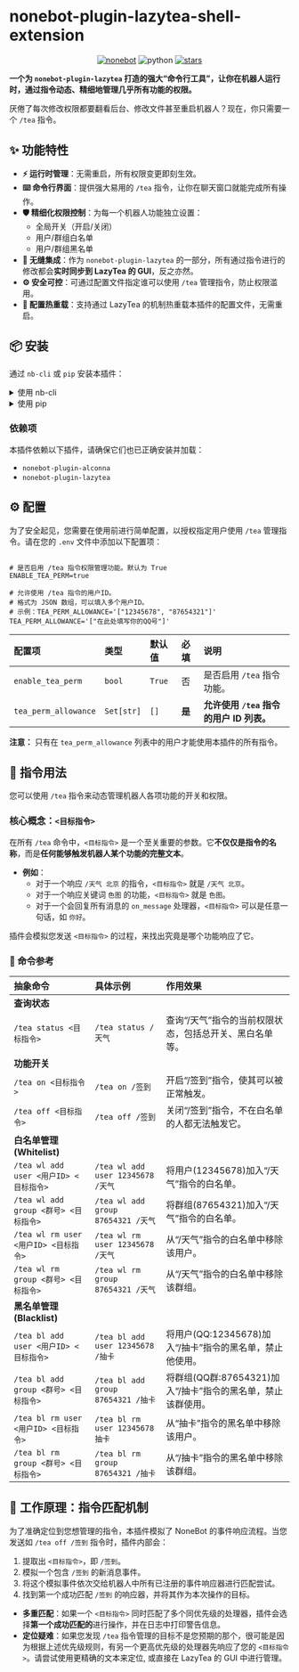 # nonebot-plugin-lazytea-shell-extension

<p align="center">
  <a href="https://v2.nonebot.dev/"><img src="https://img.shields.io/badge/nonebot-v2.4.2+-000000.svg" alt="nonebot"></a>
  <img src="https://img.shields.io/badge/python-3.10+-blue.svg" alt="python">
  <a href="https://github.com/hlfzsi/nonebot-plugin-lazytea-shell-extension"><img src="https://img.shields.io/github/stars/hlfzsi/nonebot_plugin_lazytea_shell_extension" alt="stars"></a>
</p>

**一个为 `nonebot-plugin-lazytea` 打造的强大“命令行工具”，让你在机器人运行时，通过指令动态、精细地管理几乎所有功能的权限。**

厌倦了每次修改权限都要翻看后台、修改文件甚至重启机器人？现在，你只需要一个 `/tea` 指令。

## ✨ 功能特性

* **⚡ 运行时管理**：无需重启，所有权限变更即刻生效。
* **⌨️ 命令行界面**：提供强大易用的 `/tea` 指令，让你在聊天窗口就能完成所有操作。
* **🛡️ 精细化权限控制**：为每一个机器人功能独立设置：
  * 全局开关（开启/关闭）
  * 用户/群组白名单
  * 用户/群组黑名单
* **🔗 无缝集成**：作为 `nonebot-plugin-lazytea` 的一部分，所有通过指令进行的修改都会**实时同步到 LazyTea 的 GUI**，反之亦然。
* **⚙️ 安全可控**：可通过配置文件指定谁可以使用 `/tea` 管理指令，防止权限滥用。
* **🔄 配置热重载**：支持通过 LazyTea 的机制热重载本插件的配置文件，无需重启。

## 📦 安装

通过 `nb-cli` 或 `pip` 安装本插件：

<details>
<summary>使用 nb-cli</summary>

```bash
nb plugin install nonebot-plugin-lazytea-shell-extension
```

</details>

<details>
<summary>使用 pip</summary>

```bash
pip install nonebot-plugin-lazytea-shell-extension
```

</details>

### 依赖项

本插件依赖以下插件，请确保它们也已正确安装并加载：

* `nonebot-plugin-alconna`
* `nonebot-plugin-lazytea`

## ⚙️ 配置

为了安全起见，您需要在使用前进行简单配置，以授权指定用户使用 `/tea` 管理指令。请在您的 `.env` 文件中添加以下配置项：

```dotenv

# 是否启用 /tea 指令权限管理功能。默认为 True
ENABLE_TEA_PERM=true

# 允许使用 /tea 指令的用户ID。
# 格式为 JSON 数组，可以填入多个用户ID。
# 示例：TEA_PERM_ALLOWANCE='["12345678", "87654321"]'
TEA_PERM_ALLOWANCE='["在此处填写你的QQ号"]'
```

| 配置项               | 类型          | 默认值 | 必填 | 说明                                   |
| :------------------- | :------------ | :----- | :--- | :------------------------------------- |
| `enable_tea_perm`    | `bool`        | `True` | 否   | 是否启用 `/tea` 指令功能。             |
| `tea_perm_allowance` | `Set[str]` | `[]`   | **是** | **允许使用 `/tea` 指令的用户 ID 列表。** |

**注意：** 只有在 `tea_perm_allowance` 列表中的用户才能使用本插件的所有指令。

## 📝 指令用法

您可以使用 `/tea` 指令来动态管理机器人各项功能的开关和权限。

### 核心概念：`<目标指令>`

在所有 `/tea` 命令中，`<目标指令>` 是一个至关重要的参数。它**不仅仅是指令的名称**，而是**任何能够触发机器人某个功能的完整文本**。

* **例如**：
  * 对于一个响应 `/天气 北京` 的指令，`<目标指令>` 就是 `/天气 北京`。
  * 对于一个响应关键词 `色图` 的功能，`<目标指令>` 就是 `色图`。
  * 对于一个会回复所有消息的 `on_message` 处理器，`<目标指令>` 可以是任意一句话，如 `你好`。

插件会模拟您发送 `<目标指令>` 的过程，来找出究竟是哪个功能响应了它。

### 📖 命令参考

| 抽象命令                               | 具体示例                           | 作用效果                                                       |
| :------------------------------------- | :--------------------------------- | :------------------------------------------------------------- |
| **查询状态**                           |                                    |                                                                |
| `/tea status <目标指令>`               | `/tea status /天气`                | 查询“/天气”指令的当前权限状态，包括总开关、黑白名单等。      |
| **功能开关**                           |                                    |                                                                |
| `/tea on <目标指令>`                   | `/tea on /签到`                    | 开启“/签到”指令，使其可以被正常触发。                        |
| `/tea off <目标指令>`                  | `/tea off /签到`                   | 关闭“/签到”指令，不在白名单的人都无法触发它。                  |
| **白名单管理 (Whitelist)**             |                                    |                                                                |
| `/tea wl add user <用户ID> <目标指令>` | `/tea wl add user 12345678 /天气`  | 将用户(12345678)加入“/天气”指令的白名单。                 |
| `/tea wl add group <群号> <目标指令>`  | `/tea wl add group 87654321 /天气` | 将群组(87654321)加入“/天气”指令的白名单。               |
| `/tea wl rm user <用户ID> <目标指令>`  | `/tea wl rm user 12345678 /天气`   | 从“/天气”指令的白名单中移除该用户。                          |
| `/tea wl rm group <群号> <目标指令>`   | `/tea wl rm group 87654321 /天气`  | 从“/天气”指令的白名单中移除该群组。                          |
| **黑名单管理 (Blacklist)**             |                                    |                                                                |
| `/tea bl add user <用户ID> <目标指令>` | `/tea bl add user 12345678 /抽卡`  | 将用户(QQ:12345678)加入“/抽卡”指令的黑名单，禁止他使用。     |
| `/tea bl add group <群号> <目标指令>`  | `/tea bl add group 87654321 /抽卡` | 将群组(QQ群:87654321)加入“/抽卡”指令的黑名单，禁止该群使用。 |
| `/tea bl rm user <用户ID> <目标指令>`  | `/tea bl rm user 12345678 抽卡`    | 从“抽卡”指令的黑名单中移除该用户。                           |
| `/tea bl rm group <群号> <目标指令>`   | `/tea bl rm group 87654321 /抽卡`  | 从“/抽卡”指令的黑名单中移除该群组。                          |

## 🔬 工作原理：指令匹配机制

为了准确定位到您想管理的指令，本插件模拟了 NoneBot 的事件响应流程。当您发送如 `/tea off /签到` 指令时，插件内部会：

1. 提取出 `<目标指令>`，即 `/签到`。
2. 模拟一个包含 `/签到` 的新消息事件。
3. 将这个模拟事件依次交给机器人中所有已注册的事件响应器进行匹配尝试。
4. 找到第一个成功匹配 `/签到` 的响应器，并将其作为本次操作的目标。

* **多重匹配**：如果一个 `<目标指令>` 同时匹配了多个同优先级的处理器，插件会选择**第一个成功匹配的**进行操作，并在日志中打印警告信息。
* **定位疑难**：如果您发现 `/tea` 指令管理的目标不是您预期的那个，很可能是因为根据上述优先级规则，有另一个更高优先级的处理器先响应了您的 `<目标指令>`。请尝试使用更精确的文本来定位, 或直接在 LazyTea 的 GUI 中进行管理。

